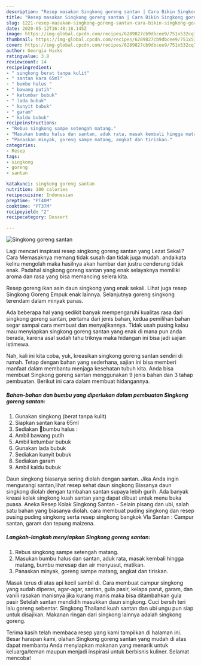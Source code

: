 ```yaml
---
description: "Resep masakan Singkong goreng santan | Cara Bikin Singkong goreng santan Yang Enak Banget"
title: "Resep masakan Singkong goreng santan | Cara Bikin Singkong goreng santan Yang Enak Banget"
slug: 1221-resep-masakan-singkong-goreng-santan-cara-bikin-singkong-goreng-santan-yang-enak-banget
date: 2020-05-12T16:48:18.145Z
image: https://img-global.cpcdn.com/recipes/6289827cb9dbcee9/751x532cq70/singkong-goreng-santan-foto-resep-utama.jpg
thumbnail: https://img-global.cpcdn.com/recipes/6289827cb9dbcee9/751x532cq70/singkong-goreng-santan-foto-resep-utama.jpg
cover: https://img-global.cpcdn.com/recipes/6289827cb9dbcee9/751x532cq70/singkong-goreng-santan-foto-resep-utama.jpg
author: Georgia Hicks
ratingvalue: 3.8
reviewcount: 14
recipeingredient:
- " singkong berat tanpa kulit"
- " santan kara 65ml"
- " bumbu halus "
- " bawang putih"
- " ketumbar bubuk"
- " lada bubuk"
- " kunyit bubuk"
- " garam"
- " kaldu bubuk"
recipeinstructions:
- "Rebus singkong sampe setengah matang."
- "Masukan bumbu halus dan santan, aduk rata, masak kembali hingga matang, bumbu meresap dan air menyusut, matikan."
- "Panaskan minyak, goreng sampe matang, angkat dan tiriskan."
categories:
- Resep
tags:
- singkong
- goreng
- santan

katakunci: singkong goreng santan 
nutrition: 100 calories
recipecuisine: Indonesian
preptime: "PT40M"
cooktime: "PT37M"
recipeyield: "2"
recipecategory: Dessert

---
```



![Singkong goreng santan](https://img-global.cpcdn.com/recipes/6289827cb9dbcee9/751x532cq70/singkong-goreng-santan-foto-resep-utama.jpg)

Lagi mencari inspirasi resep singkong goreng santan yang Lezat Sekali? Cara Memasaknya memang tidak susah dan tidak juga mudah. andaikata keliru mengolah maka hasilnya akan hambar dan justru cenderung tidak enak. Padahal singkong goreng santan yang enak selayaknya memiliki aroma dan rasa yang bisa memancing selera kita.

Resep goreng ikan asin daun singkong yang enak sekali. Lihat juga resep Singkong Goreng Empuk enak lainnya. Selanjutnya goreng singkong terendam dalam minyak panas.

Ada beberapa hal yang sedikit banyak mempengaruhi kualitas rasa dari singkong goreng santan, pertama dari jenis bahan, kedua pemilihan bahan segar sampai cara membuat dan menyajikannya. Tidak usah pusing kalau mau menyiapkan singkong goreng santan yang enak di mana pun anda berada, karena asal sudah tahu triknya maka hidangan ini bisa jadi sajian istimewa.


Nah, kali ini kita coba, yuk, kreasikan singkong goreng santan sendiri di rumah. Tetap dengan bahan yang sederhana, sajian ini bisa memberi manfaat dalam membantu menjaga kesehatan tubuh kita. Anda bisa membuat Singkong goreng santan menggunakan 9 jenis bahan dan 3 tahap pembuatan. Berikut ini cara dalam membuat hidangannya.

<!--inarticleads1-->

##### Bahan-bahan dan bumbu yang diperlukan dalam pembuatan Singkong goreng santan:

1. Gunakan  singkong (berat tanpa kulit)
1. Siapkan  santan kara 65ml
1. Sediakan  📍bumbu halus :
1. Ambil  bawang putih
1. Ambil  ketumbar bubuk
1. Gunakan  lada bubuk
1. Sediakan  kunyit bubuk
1. Sediakan  garam
1. Ambil  kaldu bubuk


Daun singkong biasanya sering diolah dengan santan. Jika Anda ingin mengurangi santan,lihat resep sehat daun singkong Biasanya daun singkong diolah dengan tambahan santan supaya lebih gurih. Ada banyak kreasi kolak singkong kuah santan yang dapat dibuat untuk menu buka puasa. Aneka Resep Kolak Singkong Santan - Selain pisang dan ubi, salah satu bahan yang biasanya diolah. cara membuat puding singkong dan resep pusing puding singkong serta resep singkong bangkok Vla Santan : Campur santan, garam dan tepung maizena. 

<!--inarticleads2-->

##### Langkah-langkah menyiapkan Singkong goreng santan:

1. Rebus singkong sampe setengah matang.
1. Masukan bumbu halus dan santan, aduk rata, masak kembali hingga matang, bumbu meresap dan air menyusut, matikan.
1. Panaskan minyak, goreng sampe matang, angkat dan tiriskan.


Masak terus di atas api kecil sambil di. Cara membuat campur singkong yang sudah diperas, agar-agar, santan, gula pasir, kelapa parut, garam, dan vanili rasakan manisnya jika kurang manis maka bisa ditambahkan gula pasir Setelah santan mendidih masukkan daun singkong. Cuci bersih teri lalu goreng sebentar. Singkong Thailand kuah santan dan ubi ungu pun siap untuk disajikan. Makanan ringan dari singkong lainnya adalah singkong goreng. 

Terima kasih telah membaca resep yang kami tampilkan di halaman ini. Besar harapan kami, olahan Singkong goreng santan yang mudah di atas dapat membantu Anda menyiapkan makanan yang menarik untuk keluarga/teman maupun menjadi inspirasi untuk berbisnis kuliner. Selamat mencoba!
